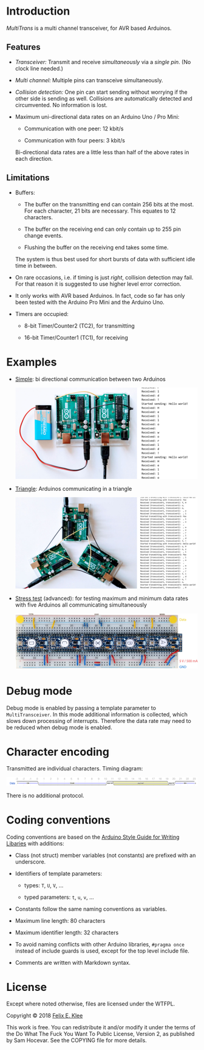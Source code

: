 Introduction
============

*MultiTrans* is a multi channel transceiver, for AVR based Arduinos.


Features
--------

  * *Transceiver:* Transmit and receive *simultaneously* via a *single pin*. (No
    clock line needed.)

  * *Multi channel:* Multiple pins can transceive simultaneously.

  * *Collision detection:* One pin can start sending without worrying if the
    other side is sending as well. Collisions are automatically detected and
    circumvented. No information is lost.

  * Maximum uni-directional data rates on an Arduino Uno / Pro Mini:
  
      + Communication with one peer: 12 kbit/s
      
      + Communication with four peers: 3 kbit/s
      
    Bi-directional data rates are a little less than half of the above rates in
    each direction.
    

Limitations
-----------

  * Buffers:

      + The buffer on the transmitting end can contain 256 bits at the most. For
        each character, 21 bits are necessary. This equates to 12 characters.

      + The buffer on the receiving end can only contain up to 255 pin change
        events.

      + Flushing the buffer on the receiving end takes some time.

    The system is thus best used for short bursts of data with sufficient idle
    time in between.

  * On rare occasions, i.e. if timing is just *right*, collision detection may
    fail. For that reason it is suggested to use higher level error correction.
    
  * It only works with AVR based Arduinos. In fact, code so far has only been
    tested with the Arduino Pro Mini and the Arduino Uno.

  * Timers are occupied:
  
      + 8-bit Timer/Counter2 (TC2), for transmitting
      
      + 16-bit Timer/Counter1 (TC1), for receiving


Examples
========

  * [Simple](examples/Simple/README.md): bi directional communication between
    two Arduinos
    
    ![Photo of setup for simple example](examples/Simple/setup.jpg)
  
  * [Triangle](examples/Triangle/README.md): Arduinos communicating in a triangle
    
    ![Photo of setup for triangle example](examples/Triangle/setup.jpg)
  
  * [Stress test](examples/StressTest/README.md) (advanced): for testing maximum
    and minimum data rates with five Arduinos all communicating simultaneously
    
    ![Photo of board for stress testing](examples/StressTest/board.jpg)


Debug mode
==========

Debug mode is enabled by passing a template parameter to `MultiTransceiver`. In
this mode additional information is collected, which slows down processing of
interrupts. Therefore the data rate may need to be reduced when debug mode is
enabled.


Character encoding
==================

Transmitted are individual characters. Timing diagram:

![WaveDrom timing diagram](character-encoding/wavedrom.svg)

There is no additional protocol.


Coding conventions
==================

Coding conventions are based on the [Arduino Style Guide for Writing
Libaries][1] with additions:

  * Class (not struct) member variables (not constants) are prefixed with an
    underscore.

  * Identifiers of template parameters:

      + types: `T`, `U`, `V`, …

      + typed parameters: `t`, `u`, `v`, …

  * Constants follow the same naming conventions as variables.

  * Maximum line length: 80 characters

  * Maximum identifier length: 32 characters

  * To avoid naming conflicts with other Arduino libraries, `#pragma once`
    instead of include guards is used, except for the top level include file.
    
  * Comments are written with Markdown syntax.


License
=======

Except where noted otherwise, files are licensed under the WTFPL.

Copyright © 2018 [Felix E. Klee](felix.klee@inka.de)

This work is free. You can redistribute it and/or modify it under the terms of
the Do What The Fuck You Want To Public License, Version 2, as published by Sam
Hocevar. See the COPYING file for more details.

[1]: https://www.arduino.cc/en/Reference/APIStyleGuide
